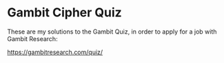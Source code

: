 # Gambit Cipher Quiz

These are my solutions to the Gambit Quiz, in order to apply for a job with Gambit Research:

https://gambitresearch.com/quiz/